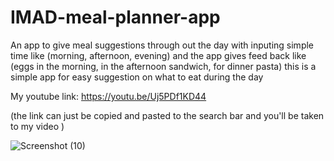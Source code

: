 # IMAD-meal-planner-app
An app to give meal suggestions through out the day with inputing simple time like (morning, afternoon, evening) and the app gives feed back like (eggs in the morning, in the afternoon sandwich, for dinner pasta) this is a simple app for easy suggestion on what to eat during the day 

My youtube link: https://youtu.be/Uj5PDf1KD44 

(the link can just be copied and pasted to the search bar and you'll be taken to my video )



![Screenshot (10)](https://github.com/user-attachments/assets/463a6088-9571-4712-8d8b-7ce6e0b70b5e)

